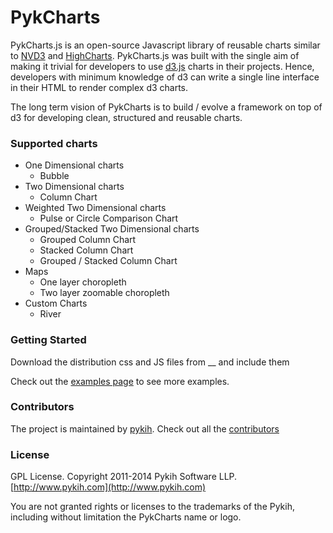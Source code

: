# PykCharts

PykCharts.js is an open-source Javascript library of reusable charts similar to [NVD3](http://nvd3.org/) and [HighCharts](http://www.highcharts.com/). PykCharts.js was built with the single aim of making it trivial for developers to use [d3.js](http://www.highcharts.com/) charts in their projects. Hence, developers with minimum knowledge of d3 can write a single line interface in their HTML to render complex d3 charts. 

The long term vision of PykCharts is to build / evolve a framework on top of d3 for developing clean, structured and reusable charts.

### Supported charts

* One Dimensional charts
    * Bubble   
* Two Dimensional charts
    * Column Chart
* Weighted Two Dimensional charts
    * Pulse or Circle Comparison Chart
* Grouped/Stacked Two Dimensional charts
    * Grouped Column Chart
    * Stacked Column Chart
    * Grouped / Stacked Column Chart
* Maps
    * One layer choropleth
    * Two layer zoomable choropleth
* Custom Charts
    * River

### Getting Started

Download the distribution css and JS files from __ and include them

Check out the [examples page]() to see more examples.

### Contributors

The project is maintained by [pykih](www.pykih.com). Check out all the [contributors](https://github.com/pykih/PykCharts/graphs/contributors)

### License

GPL License. Copyright 2011-2014 Pykih Software LLP. [http://www.pykih.com](http://www.pykih.com)

You are not granted rights or licenses to the trademarks of the Pykih, including without limitation the PykCharts name or logo.
